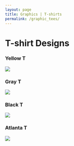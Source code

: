 ```yaml
---
layout: page
title: Graphics | T-shirts
permalink: /graphic_tees/
---
```


# [](#header-1)T-shirt Designs

### Yellow T
![](https://angela-smithers.github.io/il-mio-portfolio/assets/files/04-T-Shirt-Mock-up-YellowPopFront.jpg)
    
### Gray T
![](https://angela-smithers.github.io/il-mio-portfolio/assets/files/07-T-Shirt-Mockup-Gray.jpg)

### Black T
![](https://angela-smithers.github.io/il-mio-portfolio/assets/files/01-T-Shirt-Mockup-Black.jpg)

### Atlanta T
![](https://angela-smithers.github.io/il-mio-portfolio/assets/files/02-T-Shirt-Mockup-Atlanta.jpg)
